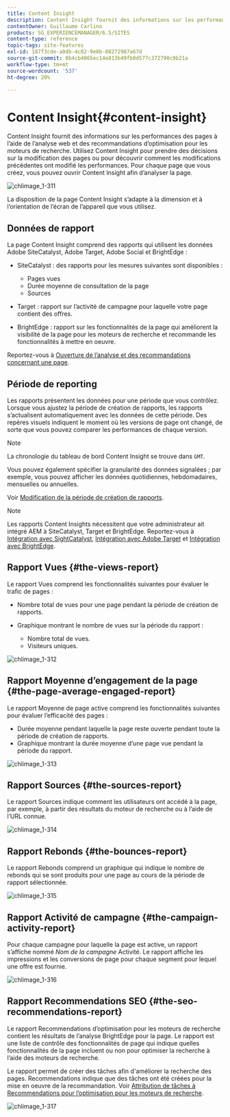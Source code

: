 ```yaml
---
title: Content Insight
description: Content Insight fournit des informations sur les performances des pages à l’aide de l’analyse Web et des recommandations d’optimisation pour les moteurs de recherche.
contentOwner: Guillaume Carlino
products: SG_EXPERIENCEMANAGER/6.5/SITES
content-type: reference
topic-tags: site-features
exl-id: 187f3cde-a0db-4c02-9e8b-08272987a67d
source-git-commit: 8b4cb4065ec14e813b49fb0d577c372790c9b21a
workflow-type: tm+mt
source-wordcount: '537'
ht-degree: 20%

---
```


# Content Insight{#content-insight}

Content Insight fournit des informations sur les performances des pages à l’aide de l’analyse web et des recommandations d’optimisation pour les moteurs de recherche. Utilisez Content Insight pour prendre des décisions sur la modification des pages ou pour découvrir comment les modifications précédentes ont modifié les performances. Pour chaque page que vous créez, vous pouvez ouvrir Content Insight afin d’analyser la page.

![chlimage_1-311](assets/chlimage_1-311.png)

La disposition de la page Content Insight s’adapte à la dimension et à l’orientation de l’écran de l’appareil que vous utilisez.

## Données de rapport

La page Content Insight comprend des rapports qui utilisent les données Adobe SiteCatalyst, Adobe Target, Adobe Social et BrightEdge :

* SiteCatalyst : des rapports pour les mesures suivantes sont disponibles :

   * Pages vues
   * Durée moyenne de consultation de la page
   * Sources

* Target : rapport sur l’activité de campagne pour laquelle votre page contient des offres.
* BrightEdge : rapport sur les fonctionnalités de la page qui améliorent la visibilité de la page pour les moteurs de recherche et recommande les fonctionnalités à mettre en oeuvre.

Reportez-vous à [Ouverture de l’analyse et des recommandations concernant une page](/help/sites-authoring/ci-analyze.md#opening-analytics-and-recommendations-for-a-page).

## Période de reporting

Les rapports présentent les données pour une période que vous contrôlez. Lorsque vous ajustez la période de création de rapports, les rapports s’actualisent automatiquement avec les données de cette période. Des repères visuels indiquent le moment où les versions de page ont changé, de sorte que vous pouvez comparer les performances de chaque version.

>[!NOTE]
>
>La chronologie du tableau de bord Content Insight se trouve dans `GMT`.

Vous pouvez également spécifier la granularité des données signalées ; par exemple, vous pouvez afficher les données quotidiennes, hebdomadaires, mensuelles ou annuelles.

Voir [Modification de la période de création de rapports](/help/sites-authoring/ci-analyze.md#changing-the-reporting-period).

>[!NOTE]
>
>Les rapports Content Insights nécessitent que votre administrateur ait intégré AEM à SiteCatalyst, Target et BrightEdge. Reportez-vous à [Intégration avec SightCatalyst](/help/sites-administering/adobeanalytics.md), [Intégration avec Adobe Target](/help/sites-administering/target.md) et [Intégration avec BrightEdge](/help/sites-administering/brightedge.md).

## Rapport Vues {#the-views-report}

Le rapport Vues comprend les fonctionnalités suivantes pour évaluer le trafic de pages :

* Nombre total de vues pour une page pendant la période de création de rapports.
* Graphique montrant le nombre de vues sur la période du rapport :

   * Nombre total de vues.
   * Visiteurs uniques.

![chlimage_1-312](assets/chlimage_1-312.png)

## Rapport Moyenne d’engagement de la page {#the-page-average-engaged-report}

Le rapport Moyenne de page active comprend les fonctionnalités suivantes pour évaluer l’efficacité des pages :

* Durée moyenne pendant laquelle la page reste ouverte pendant toute la période de création de rapports.
* Graphique montrant la durée moyenne d’une page vue pendant la période du rapport.

![chlimage_1-313](assets/chlimage_1-313.png)

## Rapport Sources {#the-sources-report}

Le rapport Sources indique comment les utilisateurs ont accédé à la page, par exemple, à partir des résultats du moteur de recherche ou à l’aide de l’URL connue.

![chlimage_1-314](assets/chlimage_1-314.png)

## Rapport Rebonds {#the-bounces-report}

Le rapport Rebonds comprend un graphique qui indique le nombre de rebonds qui se sont produits pour une page au cours de la période de rapport sélectionnée.

![chlimage_1-315](assets/chlimage_1-315.png)

## Rapport Activité de campagne {#the-campaign-activity-report}

Pour chaque campagne pour laquelle la page est active, un rapport s’affiche nommé *Nom de la campagne* Activité. Le rapport affiche les impressions et les conversions de page pour chaque segment pour lequel une offre est fournie.

![chlimage_1-316](assets/chlimage_1-316.png)

## Rapport Recommendations SEO {#the-seo-recommendations-report}

Le rapport Recommendations d’optimisation pour les moteurs de recherche contient les résultats de l’analyse BrightEdge pour la page. Le rapport est une liste de contrôle des fonctionnalités de page qui indique quelles fonctionnalités de la page incluent ou non pour optimiser la recherche à l’aide des moteurs de recherche.

Le rapport permet de créer des tâches afin d&#39;améliorer la recherche des pages. Recommendations indique que des tâches ont été créées pour la mise en oeuvre de la recommandation. Voir [Attribution de tâches à Recommendations pour l’optimisation pour les moteurs de recherche](/help/sites-authoring/ci-analyze.md#assigning-tasks-for-seo-recommendations).

![chlimage_1-317](assets/chlimage_1-317.png)
